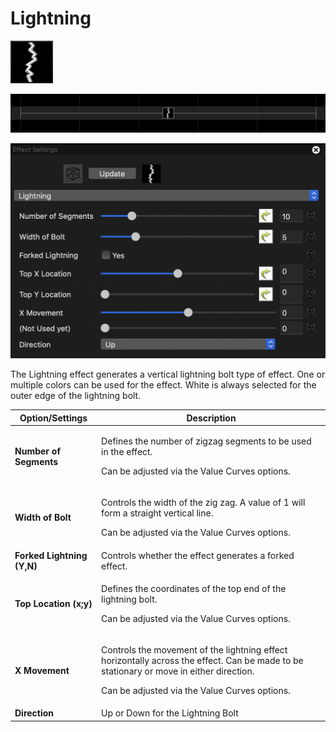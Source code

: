 # Lightning

![Icon](<../../.gitbook/assets/image (817).png>)

![Sequencer Grid](<../../.gitbook/assets/image (735).png>)

![](<../../.gitbook/assets/image (682).png>)

The Lightning effect generates a vertical lightning bolt type of effect. One or multiple colors can be used for the effect. White is always selected for the outer edge of the lightning bolt.

| Option/Settings            | Description                                                                                                                                                                                        |
| -------------------------- | -------------------------------------------------------------------------------------------------------------------------------------------------------------------------------------------------- |
| **Number of Segments**     | <p>Defines the number of zigzag segments to be used in the effect.</p><p>Can be adjusted via the Value Curves options.</p>                                                                         |
| **Width of Bolt**          | <p>Controls the width of the zig zag. A value of 1 will form a straight vertical line.</p><p>Can be adjusted via the Value Curves options.</p>                                                     |
| **Forked Lightning (Y,N)** | Controls whether the effect generates a forked effect.                                                                                                                                             |
| **Top Location (x;y)**     | <p>Defines the coordinates of the top end of the lightning bolt.</p><p>Can be adjusted via the Value Curves options.</p>                                                                           |
| **X Movement**             | <p>Controls the movement of the lightning effect horizontally across the effect. Can be made to be stationary or move in either direction.</p><p>Can be adjusted via the Value Curves options.</p> |
| **Direction**              | Up or Down for the Lightning Bolt                                                                                                                                                                  |
